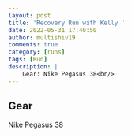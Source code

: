 ```yaml
---
layout: post
title: 'Recovery Run with Kelly '
date: 2022-05-31 17:40:50
author: multishiv19
comments: true
category: [runs]
tags: [Run]
description: |
    Gear: Nike Pegasus 38<br/>
---
```


## Gear
Nike Pegasus 38



<div width='100%' class='strava-embed-placeholder' data-embed-type='activity' data-embed-id='7230299654'></div>
<script src='https://strava-embeds.com/embed.js'></script>
